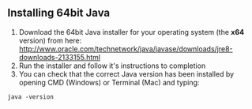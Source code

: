 ## Installing 64bit Java
1. Download the 64bit Java installer for your operating system (the **x64** version) from here:
http://www.oracle.com/technetwork/java/javase/downloads/jre8-downloads-2133155.html
2. Run the installer and follow it's instructions to completion
3. You can check that the correct Java version has been installed by opening CMD (Windows) or Terminal (Mac) and typing:
```
java -version
```
